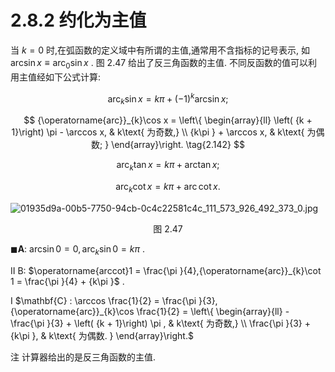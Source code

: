 # 2.8.2 约化为主值

当 $k = 0$ 时,在弧函数的定义域中有所谓的主值,通常用不含指标的记号表示, 如 $\arcsin x \equiv  {\operatorname{arc}}_{0}\sin x$ . 图 2.47 给出了反三角函数的主值. 不同反函数的值可以利用主值经如下公式计算:

$$
{\operatorname{arc}}_{k}\sin x = {k\pi } + {\left( -1\right) }^{k}\arcsin x; \tag{2.141}
$$

$$
{\operatorname{arc}}_{k}\cos x = \left\{  \begin{array}{ll} \left( {k + 1}\right) \pi  - \arccos x, & k\text{ 为奇数,} \\  {k\pi } + \arccos x, & k\text{ 为偶数; } \end{array}\right.  \tag{2.142}
$$

$$
{\operatorname{arc}}_{k}\tan x = {k\pi } + \arctan x; \tag{2.143}
$$

$$
{\operatorname{arc}}_{k}\cot x = {k\pi } + \operatorname{arc}\cot x. \tag{2.144}
$$

![01935d9a-00b5-7750-94cb-0c4c22581c4c_111_573_926_492_373_0.jpg](/images/01935d9a-00b5-7750-94cb-0c4c22581c4c_111_573_926_492_373_0.jpg)

<center>图 2.47</center>

$\blacksquare \mathbf{A}$: $\arcsin 0 = 0,{\operatorname{arc}}_{k}\sin 0 = {k\pi }$ .

II B: $\operatorname{arccot}1 = \frac{\pi }{4},{\operatorname{arc}}_{k}\cot 1 = \frac{\pi }{4} + {k\pi }$ .

I $\mathbf{C} : \arccos \frac{1}{2} = \frac{\pi }{3},{\operatorname{arc}}_{k}\cos \frac{1}{2} = \left\{  \begin{array}{ll}  - \frac{\pi }{3} + \left( {k + 1}\right) \pi , & k\text{ 为奇数,} \\  \frac{\pi }{3} + {k\pi }, & k\text{ 为偶数. } \end{array}\right.$

注 计算器给出的是反三角函数的主值.
